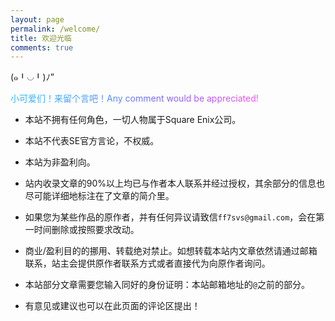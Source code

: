 ```yaml
---
layout: page
permalink: /welcome/
title: 欢迎光临
comments: true
---
```


(๑╹◡╹)ﾉ”

<span style='color:#30BAFF;'>小</span><span style='color:#33B6FF;'>可</span><span style='color:#37B2FF;'>爱</span><span style='color:#3BAEFF;'>们</span><span style='color:#3FAAFF;'>！</span><span style='color:#42A6FF;'>来</span><span style='color:#46A2FF;'>留</span><span style='color:#4A9EFF;'>个</span><span style='color:#4E9AFF;'>言</span><span style='color:#5196FF;'>吧</span><span style='color:#5592FF;'>！</span><span style='color:#598EFF;'>A</span><span style='color:#5D8AFF;'>n</span><span style='color:#6186FF;'>y</span> <span style='color:#687EFF;'>c</span><span style='color:#6C7AFF;'>o</span><span style='color:#7076FF;'>m</span><span style='color:#7372FF;'>m</span><span style='color:#776EFF;'>e</span><span style='color:#7B6AFF;'>n</span><span style='color:#7F66FF;'>t</span> <span style='color:#8862FE;'>w</span><span style='color:#8E61FE;'>o</span><span style='color:#9360FE;'>u</span><span style='color:#995FFD;'>l</span><span style='color:#9F5EFD;'>d</span> <span style='color:#AA5CFD;'>b</span><span style='color:#B05BFC;'>e</span> <span style='color:#BB59FC;'>a</span><span style='color:#C058FB;'>p</span><span style='color:#C658FB;'>p</span><span style='color:#CC57FB;'>r</span><span style='color:#D156FB;'>e</span><span style='color:#D755FA;'>c</span><span style='color:#DD54FA;'>i</span><span style='color:#E253FA;'>a</span><span style='color:#E852FA;'>t</span><span style='color:#EE51F9;'>e</span><span style='color:#F350F9;'>d</span><span style='color:#F94FF9;'>!</span>

- 本站不拥有任何角色，一切人物属于Square Enix公司。

- 本站不代表SE官方言论，不权威。

- 本站为非盈利向。

- 站内收录文章的90%以上均已与作者本人联系并经过授权，其余部分的信息也尽可能详细地标注在了文章的简介里。

- 如果您为某些作品的原作者，并有任何异议请致信`ff7svs@gmail.com`，会在第一时间删除或按照要求改动。

- 商业/盈利目的的挪用、转载绝对禁止。如想转载本站内文章依然请通过邮箱联系，站主会提供原作者联系方式或者直接代为向原作者询问。

- 本站部分文章需要您输入同好的身份证明：本站邮箱地址的`@`之前的部分。

- 有意见或建议也可以在此页面的评论区提出！